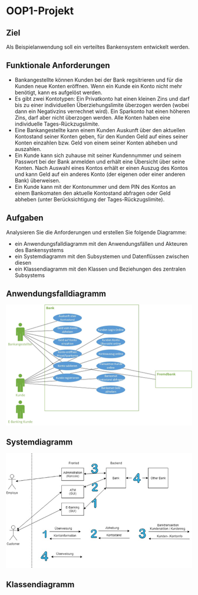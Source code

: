 # OOP1-Projekt
## Ziel
Als Beispielanwendung soll ein verteiltes Bankensystem entwickelt werden.

## Funktionale Anforderungen
- Bankangestellte können Kunden bei der Bank regsitrieren und für die Kunden neue Konten eröffnen. Wenn ein Kunde ein Konto nicht mehr benötigt, kann es aufgelöst werden.
- Es gibt zwei Kontotypen: Ein Privatkonto hat einen kleinen Zins und darf bis zu einer individuellen Überziehungslimite überzogen werden (wobei dann ein Negativzins verrechnet wird). Ein Sparkonto hat einen höheren Zins, darf aber nicht überzogen werden. Alle Konten haben eine individuelle Tages-Rückzugslimite.
- Eine Bankangestellte kann einem Kunden Auskunft über den aktuellen Kontostand seiner Konten geben, für den Kunden Geld auf eines seiner Konten einzahlen bzw. Geld von einem seiner Konten abheben und auszahlen.
- Ein Kunde kann sich zuhause mit seiner Kundennummer und seinem Passwort bei der Bank anmelden und erhält eine Übersicht über seine Konten. Nach Auswahl eines Kontos erhält er einen Auszug des Kontos und kann Geld auf ein anderes Konto (der eigenen oder einer anderen Bank) überweisen.
- Ein Kunde kann mit der Kontonummer und dem PIN des Kontos an einem Bankomaten den aktuelle Kontostand abfragen oder Geld abheben (unter Berücksichtigung der Tages-Rückzugslimite).

## Aufgaben
Analysieren Sie die Anforderungen und erstellen Sie folgende Diagramme:
- ein Anwendungsfalldiagramm mit den Anwendungsfällen und Akteuren des Bankensystems
- ein Systemdiagramm mit den Subsystemen und Datenflüssen zwischen diesen
- ein Klassendiagramm mit den Klassen und Beziehungen des zentralen Subsystems


## Anwendungsfalldiagramm
![UsecaseDiagramm](Ressources/Use-case%20Diagram.jpg)

## Systemdiagramm
![SystemDiagramm](Ressources/Systemdiagramm.jpg)

## Klassendiagramm